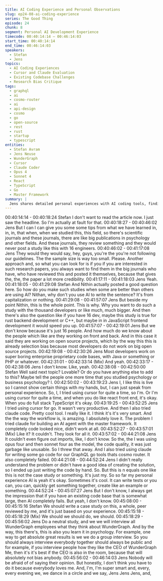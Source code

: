 ```yaml
---
title: AI Coding Experience and Personal Observations
slug: ep24-08-ai-coding-experience
series: The Good Thing
episode: 24
chunk: 8
segment: Personal AI Development Experience
timecode: 00:40:14:14 – 00:46:14:03
start_time: 00:40:14:14
end_time: 00:46:14:03
speakers:
  - Stefan
  - Jens
topics:
  - AI Coding Experiences
  - Cursor and Claude Evaluation
  - Existing Codebase Challenges
  - Research Bias Critique
tags:
  - graphql
  - ai
  - cosmo-router
  - ai
  - api-design
  - cosmo
  - go
  - open-source
  - rest
  - rust
  - startup
  - typescript
entities:
  - Stefan Avram
  - Jens Neuse
  - WunderGraph
  - Cursor
  - Claude Coder
  - Opus 4
  - Sonnet 4
  - React
  - TypeScript
  - Go
  - Master Framework
summary: |
  Jens shares detailed personal experiences with AI coding tools, finding Cursor effective for React/TypeScript but problematic for Go development. He describes Claude Coder's impressive workflow but poor code quality for complex projects. The discussion includes a satirical critique of biased research methodologies, comparing proper survey techniques to obviously flawed approaches.
---
```


00:40:14:14 - 00:40:18:24
Stefan
I don't want to read the article now. I just saw the headline. So I'm actually at fault for that.
00:40:18:27 - 00:40:46:02
Jens
But I can I can give you some some tips from what we have learned in, in, in, that when, when
we studied this, this field, so there's scientific journals and these journals, there are like big
publications in psychology and other fields. And these journals, they review something and they
would never post a study like this with 16 engineers.
00:40:46:02 - 00:41:17:08
Jens
They would they would say, hey, guys, you're the you're not following our guidelines. The the
sample size is way too small. Please. Another approach and, so what you can look for is if you if
you are interested in such research papers, you always want to find them in the big journals
who have, who have reviewed this and posted it themselves, because that gives the, the, the
paper a lot more credibility.
00:41:17:11 - 00:41:18:03
Jens
Yeah.
00:41:18:05 - 00:41:29:08
Stefan
And Nithin actually posted a good question here. So how do you make such studies when some
are better than others are using AI? Nithan, why don't you use AI to write the sentence? It's from
capitalization or nothing.
00:41:29:08 - 00:41:57:07
Jens
But beside my point Nithin, this is the whole point. This is why. Why you want to do such a study
with the thousand developers or like much, much bigger. And then there's also the question like
if you have 16 dev, maybe this study is true for rust backend development or C++, but maybe in
in JavaScript frontend development it would speed you up.
00:41:57:07 - 00:42:19:01
Jens
But we don't know because it's just 16 people. And how much do we know about the people
which like are they working on front and back. And in this case it said they are working on open
source projects, which by the way this this is already selection bias because most developers
do not work on big open source projects.
00:42:19:08 - 00:42:30:26
Jens
Most developers work on super boring enterprise proprietary code bases, with Java or
something or PHP or whatever.
00:42:31:01 - 00:42:33:14
(Mix)
And yeah.
00:42:33:17 - 00:42:38:06
Jens
I don't know. Like, yeah.
00:42:38:08 - 00:42:50:00
Stefan
Well said next topic? Lovable? Or do you have anything else to add to this? Maybe tell the
people one more time that you studied psychology or business psychology? I.
00:42:50:02 - 00:43:19:23
Jens
I, I like this is live so I cannot show certain things with my hands, but, I can just speak from
personal experience. So, I, I tried using cursor for quite a time, so I'm. Or I'm using cursor for
quite a time, and when you do like react front end, it's okay. When you do full stack TypeScript
it's okay.
00:43:19:25 - 00:43:52:25
Jens
I tried using cursor for go. It wasn't very productive. And then I also tried claude code. Pretty
cool tool. I really like it. I think it's it's very smart. And the the way the workflow is, is amazing. I
absolutely love it. The problem I tried claude for building an AI agent with the master framework.
It completely code looked nice, didn't work at all.
00:43:52:27 - 00:43:57:01
(Mix)
Like it? It couldn't. They look for all it.
00:43:57:02 - 00:44:21:08
Jens
It couldn't even figure out imports, like, I don't know. So the, the I was using opus four and then
sonnet four as the model, the code quality, it was just garbage like unusable. So I threw that
away. And I also tried using claude for writing some go code for our GraphQL go tools thats
cosmo router. It also completely failed.
00:44:21:08 - 00:44:52:24
Jens
I didn't really understand the problem or didn't have a good idea of creating the solution, so I
ended up just writing the code by hand. So. But this is n equals one like this is not the case
study or something. It's just my. So so far my personal experience AI is yeah it's okay.
Sometimes it's cool. It can write tests or you can, you can, quickly get something together,
create like an example or something.
00:44:52:24 - 00:45:07:27
Jens
But I don't know, I always get the impression that if you have an existing code base that is
somewhat large, then AI completely fails. But yeah, I don't know.
00:45:08:00 - 00:45:15:16
Stefan
We should write a case study on this, a whole, peer reviewed by me, and it's just based on your
experience.
00:45:15:18 - 00:45:18:29
(Mix)
We should we should do, we should.
00:45:18:29 - 00:45:56:02
Jens
Do a neutral study, and we we will interview all WunderGraph employees what they think about
WunderGraph. And by the way, this there's, this is also you learn it in psychology. For example,
one way to get absolute great results is we we do a group interview. So you should always
interview everybody together should always be public and for example, if you interview people
how they like the CEO of WunderGraph Me, then it's it's best if the CEO is also in the room,
because that will absolutely not bias anybody.
00:45:56:02 - 00:46:14:03
Jens
Nobody will be afraid of of saying their opinion. But honestly, I don't think you have to do it
because everybody loves me. And, I'm, I'm super smart and, every, every evening we, we
dance in a circle and we say, Jens Jens Jens, and,